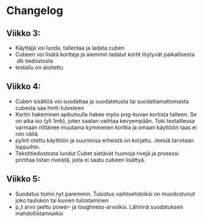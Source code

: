 # Changelog

## Viikko 3:

- Käyttäjä voi luoda, tallentaa ja ladata cuben
- Cubeen voi lisätä kortteja ja aiemmin ladatut kortit löytyvät paikallisesta .db tiedostosta
- testailu on aloitettu


## Viikko 4:

- Cuben sisältöä voi suodattaa ja suodatetusta tai suodattamattomasta cubesta saa hmtl-tulosteen
- Kortin hakeminen apikutsulla hakee myös png-kuvan kortista talteen. Se on aika iso (yli 1mb), joten saatan vaihtaa kevyempään. Toki testaillessa varmaan riittänee muutama kymmenen korttia ja omaan käyttöön taas ei niin väliä.
- pylint otettu käyttöön ja suurinosa erheistä on korjattu. Jeesiä tarvitaan loppuihin.
- Tekstitiedostosta luodut Cubet sietävät huonoja rivejä ja prosessi printtaa listan riveistä, joita ei saatu cubeen lisättyä.

## Viikko 5:

- Suodatus toimii nyt paremmin. Tulostus vaihtoehdoiksi on muodostunut joko taulukon tai kuvien tulostaminen
- p_t arvo jaettu power- ja toughness-arvoiksi. Lähinnä suodatuksen mahdollistamiseksi
